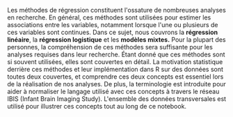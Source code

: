 Les méthodes de régression constituent l'ossature de nombreuses analyses en recherche. En général, ces méthodes sont utilisées pour estimer les associations entre les variables, notamment lorsque l'une ou plusieurs de ces variables sont continues. Dans ce sujet, nous couvrons la **régression linéaire**, la **régression logistique** et les **modèles mixtes.** Pour la plupart des personnes, la compréhension de ces méthodes sera suffisante pour les analyses requises dans leur recherche. Étant donné que ces méthodes sont si souvent utilisées, elles sont couvertes en détail. La motivation statistique derrière ces méthodes et leur implémentation dans R sur des données sont toutes deux couvertes, et comprendre ces deux concepts est essentiel lors de la réalisation de nos analyses. De plus, la terminologie est introduite pour aider à normaliser le langage utilisé avec ces concepts à travers le réseau IBIS (Infant Brain Imaging Study). L'ensemble des données transversales est utilisé pour illustrer ces concepts tout au long de ce notebook.

